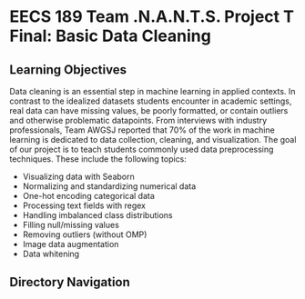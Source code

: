# EECS 189 Team .N.A.N.T.S. Project T Final: Basic Data Cleaning
## Learning Objectives
Data cleaning is an essential step in machine learning in applied contexts. In contrast to the idealized datasets students encounter in academic settings, real data can have missing values, be poorly formatted, or contain outliers and otherwise problematic datapoints. From interviews with industry professionals, Team AWGSJ reported that 70% of the work in machine learning is dedicated to data collection, cleaning, and visualization. The goal of our project is to teach students commonly used data preprocessing techniques. These include the following topics:
* Visualizing data with Seaborn
* Normalizing and standardizing numerical data 
* One-hot encoding categorical data 
* Processing text fields with regex
* Handling imbalanced class distributions 
* Filling null/missing values 
* Removing outliers (without OMP)
* Image data augmentation 
* Data whitening

## Directory Navigation
